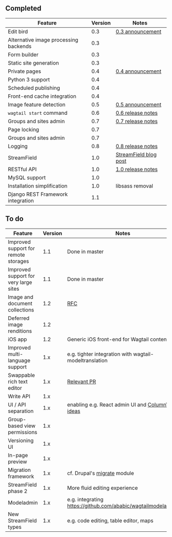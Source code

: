 ## Completed
Feature | Version | Notes
------- | ------- | -----
Edit bird | 0.3 | [0.3 announcement](https://torchbox.com/blog/wagtail-03-say-hello-edit-bird/)
Alternative image processing backends | 0.3 |
Form builder | 0.3 |
Static site generation | 0.3 |
Private pages | 0.4 | [0.4 announcement](https://wagtail.io/blog/wagtail-04/)
Python 3 support | 0.4 | 
Scheduled publishing | 0.4 | 
Front-end cache integration | 0.4 | 
Image feature detection | 0.5 | [0.5 announcement](https://wagtail.io/blog/wagtail-05/)
`wagtail start` command | 0.6 | [0.6 release notes](http://docs.wagtail.io/en/v1.0/releases/0.6.html)
Groups and sites admin | 0.7 | [0.7 release notes](http://docs.wagtail.io/en/v1.0/releases/0.7.html)
Page locking | 0.7 | 
Groups and sites admin | 0.7 | 
Logging | 0.8 | [0.8 release notes](http://docs.wagtail.io/en/v1.0/releases/0.8.html)
StreamField | 1.0 | [StreamField blog post](https://torchbox.com/blog/rich-text-fields-and-faster-horses/)
RESTful API | 1.0 | [1.0 release notes](http://docs.wagtail.io/en/v1.0/releases/1.0.html)
MySQL support | 1.0 | 
Installation simplification | 1.0 | libsass removal
Django REST Framework integration | 1.1 |

## To do
Feature | Version | Notes
------- | ------- | -----
Improved support for remote storages | 1.1 | Done in master
Improved support for very large sites | 1.1 | Done in master
Image and document collections | 1.2 | [RFC](https://github.com/torchbox/wagtail/wiki/Collections-RFC)
Deferred image renditions | 1.2 | 
iOS app | 1.2 | Generic iOS front-end for Wagtail content
Improved multi-language support | 1.x | e.g. tighter integration with wagtail-modeltranslation
Swappable rich text editor | 1.x | [Relevant PR](https://github.com/torchbox/wagtail/pull/1521)
Write API | 1.x | 
UI / API separation | 1.x | enabling e.g. React admin UI and [ColumnView ideas](https://www.youtube.com/watch?v=fRo4YHdsQp4)
Group-based view permissions | 1.x | 
Versioning UI | 1.x | 
In-page preview | 1.x | 
Migration framework | 1.x | cf. Drupal's [migrate](https://www.drupal.org/project/migrate) module
StreamField phase 2 | 1.x | More fluid editing experience
Modeladmin | 1.x | e.g. integrating https://github.com/ababic/wagtailmodeladmin
New StreamField types | 1.x | e.g. code editing, table editor, maps